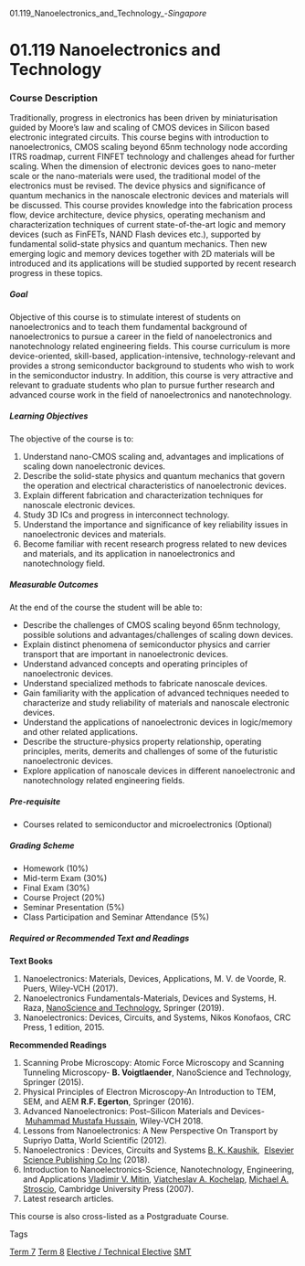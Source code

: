 01.119_Nanoelectronics_and_Technology_-_Singapore_



01.119 Nanoelectronics and Technology
=====================================

### Course Description



Traditionally, progress in electronics has been driven by miniaturisation guided by Moore’s law and scaling of CMOS devices in Silicon based electronic integrated circuits. This course begins with introduction to nanoelectronics, CMOS scaling beyond 65nm technology node according ITRS roadmap, current FINFET technology and challenges ahead for further scaling. When the dimension of electronic devices goes to nano-meter scale or the nano-materials were used, the traditional model of the electronics must be revised. The device physics and significance of quantum mechanics in the nanoscale electronic devices and materials will be discussed. This course provides knowledge into the fabrication process flow, device architecture, device physics, operating mechanism and characterization techniques of current state-of-the-art logic and memory devices (such as FinFETs, NAND Flash devices etc.), supported by fundamental solid-state physics and quantum mechanics. Then new emerging logic and memory devices together with 2D materials will be introduced and its applications will be studied supported by recent research progress in these topics.



##### **Goal**



Objective of this course is to stimulate interest of students on nanoelectronics and to teach them fundamental background of nanoelectronics to pursue a career in the field of nanoelectronics and nanotechnology related engineering fields. This course curriculum is more device-oriented, skill-based, application-intensive, technology-relevant and provides a strong semiconductor background to students who wish to work in the semiconductor industry. In addition, this course is very attractive and relevant to graduate students who plan to pursue further research and advanced course work in the field of nanoelectronics and nanotechnology.



##### **Learning Objectives**



The objective of the course is to:



1. Understand nano-CMOS scaling and, advantages and implications of scaling down nanoelectronic devices.
2. Describe the solid-state physics and quantum mechanics that govern the operation and electrical characteristics of nanoelectronic devices.
3. Explain different fabrication and characterization techniques for nanoscale electronic devices.
4. Study 3D ICs and progress in interconnect technology.
5. Understand the importance and significance of key reliability issues in nanoelectronic devices and materials.
6. Become familiar with recent research progress related to new devices and materials, and its application in nanoelectronics and nanotechnology field.


##### **Measurable Outcomes**



At the end of the course the student will be able to:



* Describe the challenges of CMOS scaling beyond 65nm technology, possible solutions and advantages/challenges of scaling down devices.
* Explain distinct phenomena of semiconductor physics and carrier transport that are important in nanoelectronic devices.
* Understand advanced concepts and operating principles of nanoelectronic devices.
* Understand specialized methods to fabricate nanoscale devices.
* Gain familiarity with the application of advanced techniques needed to characterize and study reliability of materials and nanoscale electronic devices.
* Understand the applications of nanoelectronic devices in logic/memory and other related applications.
* Describe the structure-physics property relationship, operating principles, merits, demerits and challenges of some of the futuristic nanoelectronic devices.
* Explore application of nanoscale devices in different nanoelectronic and nanotechnology related engineering fields.


##### **Pre-requisite**



* Courses related to semiconductor and microelectronics (Optional)


##### **Grading Scheme**



* Homework (10%)
* Mid-term Exam (30%)
* Final Exam (30%)
* Course Project (20%)
* Seminar Presentation (5%)
* Class Participation and Seminar Attendance (5%)


##### **Required or Recommended Text and Readings**



**Text Books**



1. Nanoelectronics: Materials, Devices, Applications, M. V. de Voorde, R. Puers, Wiley‐VCH (2017).
2. Nanoelectronics Fundamentals-Materials, Devices and Systems, H. Raza, [NanoScience and Technology](https://www.springer.com/series/3705), Springer (2019).
3. Nanoelectronics: Devices, Circuits, and Systems, Nikos Konofaos, CRC Press, 1 edition, 2015.


**Recommended Readings**



1. Scanning Probe Microscopy: Atomic Force Microscopy and Scanning Tunneling Microscopy- **B. Voigtlaender**, NanoScience and Technology, Springer (2015).
2. Physical Principles of Electron Microscopy-An Introduction to TEM, SEM, and AEM **R.F. Egerton**, Springer (2016).
3. Advanced Nanoelectronics: Post–Silicon Materials and Devices- [Muhammad Mustafa Hussain](https://www.amazon.sg/s/ref=dp_byline_sr_book_1?ie=UTF8&field-author=Muhammad+Mustafa+Hussain&search-alias=books), Wiley-VCH 2018.
4. Lessons from Nanoelectronics: A New Perspective On Transport by Supriyo Datta, World Scientific (2012).
5. Nanoelectronics : Devices, Circuits and Systems [B. K. Kaushik](https://www.bookdepository.com/author/Brajesh-Kumar-Kaushik),  [Elsevier Science Publishing Co Inc](https://www.bookdepository.com/publishers/Elsevier-Science-Publishing-Co-Inc) (2018).
6. Introduction to Nanoelectronics-Science, Nanotechnology, Engineering, and Applications [Vladimir V. Mitin](https://www.ebooks.com/en-sg/author/vladimir-v.-mitin/119659/), [Viatcheslav A. Kochelap](https://www.ebooks.com/en-sg/author/viatcheslav-a.-kochelap/119660/), [Michael A. Stroscio](https://www.ebooks.com/en-sg/author/michael-a.-stroscio/49822/), Cambridge University Press (2007).
7. Latest research articles.


This course is also cross-listed as a Postgraduate Course.

Tags

[Term 7](/education/undergraduate/courses/?course-term=860)
[Term 8](/education/undergraduate/courses/?course-term=861)
[Elective / Technical Elective](/education/undergraduate/courses/?course-type=853)
[SMT](/education/undergraduate/courses/?pillar-cluster=45)

